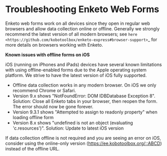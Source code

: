 # Troubleshooting Enketo Web Forms

Enketo web forms work on all devices since they open in regular web browsers and allow data collection online or offline. Generally we strongly recommend the latest version of all modern browsers; see `here <https://github.com/kobotoolbox/enketo-express#browser-support>`_ for more details on browsers working with Enketo.

**Known issues with offline forms on iOS**

iOS (running on iPhones and iPads) devices have several known limitations with using offline-enabled forms due to the Apple operating system platform. We strive to have the latest version of iOS fully supported.

- Offline data collection works in any modern browser. On iOS we only recommend Chrome or Safari.
- Version 9.x shows "NotFoundError: DOM IDBDatabase Exception 8". Solution: Close all Enketo tabs in your browser, then reopen the form. The error should now be gone forever.
- Version 9.3.1 shows "Attempted to assign to readonly property" when loading offline form
- Version 8.x shows "undefined is not an object (evaluating 'c.resources')". Solution: Update to latest iOS version

If data collection offline is not required and you are seeing an error on iOS, consider using the online-only version (https://ee.kobotoolbox.org/::ABCD) instead of the offline URL.
